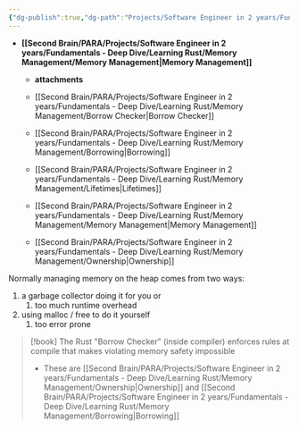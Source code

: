 ```yaml
---
{"dg-publish":true,"dg-path":"Projects/Software Engineer in 2 years/Fundamentals - Deep Dive/Learning Rust/Memory Management/Memory Management.md","permalink":"/projects/software-engineer-in-2-years/fundamentals-deep-dive/learning-rust/memory-management/memory-management/","noteIcon":"","updated":"2024-09-14T17:08:28.720-07:00"}
---
```



- **[[Second Brain/PARA/Projects/Software Engineer in 2 years/Fundamentals - Deep Dive/Learning Rust/Memory Management/Memory Management\|Memory Management]]**
	- **attachments**

	- [[Second Brain/PARA/Projects/Software Engineer in 2 years/Fundamentals - Deep Dive/Learning Rust/Memory Management/Borrow Checker\|Borrow Checker]]
	- [[Second Brain/PARA/Projects/Software Engineer in 2 years/Fundamentals - Deep Dive/Learning Rust/Memory Management/Borrowing\|Borrowing]]
	- [[Second Brain/PARA/Projects/Software Engineer in 2 years/Fundamentals - Deep Dive/Learning Rust/Memory Management/Lifetimes\|Lifetimes]]
	- [[Second Brain/PARA/Projects/Software Engineer in 2 years/Fundamentals - Deep Dive/Learning Rust/Memory Management/Memory Management\|Memory Management]]
	- [[Second Brain/PARA/Projects/Software Engineer in 2 years/Fundamentals - Deep Dive/Learning Rust/Memory Management/Ownership\|Ownership]]



Normally managing memory on the heap comes from two ways:

1. a garbage collector doing it for you or
	1. too much runtime overhead
2. using malloc / free to do it yourself
	1. too error prone

>[!book] The Rust "Borrow Checker" (inside compiler) enforces rules at compile that makes violating memory safety impossible
>- These are [[Second Brain/PARA/Projects/Software Engineer in 2 years/Fundamentals - Deep Dive/Learning Rust/Memory Management/Ownership\|Ownership]] and [[Second Brain/PARA/Projects/Software Engineer in 2 years/Fundamentals - Deep Dive/Learning Rust/Memory Management/Borrowing\|Borrowing]]

